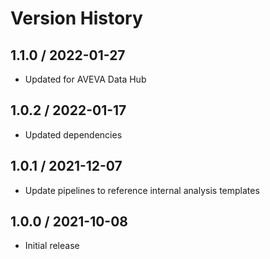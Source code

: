 # Version History

## 1.1.0 / 2022-01-27

- Updated for AVEVA Data Hub

## 1.0.2 / 2022-01-17

- Updated dependencies

## 1.0.1 / 2021-12-07

- Update pipelines to reference internal analysis templates

## 1.0.0 / 2021-10-08

- Initial release
